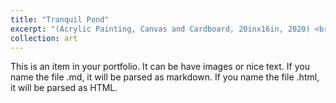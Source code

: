 ```yaml
---
title: "Tranquil Pond"
excerpt: "(Acrylic Painting, Canvas and Cardboard, 20inx16in, 2020) <br/><img src='/images/fishflowers.jpg'>"
collection: art
---
```


This is an item in your portfolio. It can be have images or nice text. If you name the file .md, it will be parsed as markdown. If you name the file .html, it will be parsed as HTML. 